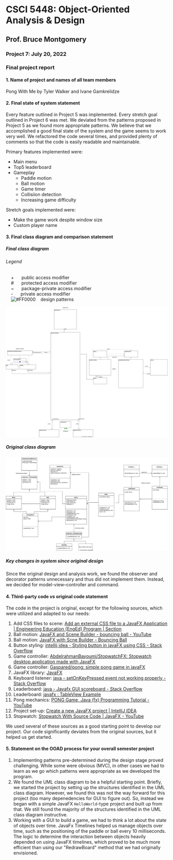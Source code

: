 # CSCI 5448: Object-Oriented Analysis & Design
## Prof. Bruce Montgomery
### Project 7: July 20, 2022

### Final project report<br/>

#### 1. Name of project and names of all team members<br/>
Pong With Me by Tyler Walker and Ivane Gamkrelidze<br/>

#### 2. Final state of system statement<br/>
Every feature outlined in Project 5 was implemented. Every stretch goal outlined in Project 6 was met. We deviated from the patterns proposed in Project 5 as we found more appropriate patterns. We believe that we accomplished a good final state of the system and the game seems to work very well. We refactored the code several times, and provided plenty of comments so that the code is easily readable and maintainable. 

Primary features implemented were:
* Main menu
* Top5 leaderboard
* Gameplay
  * Paddle motion
  * Ball motion
  * Game timer
  * Collisiion detection
  * Increasing game difficulty

Stretch goals implemented were:
* Make the game work despite window size
* Custom player name

#### 3. Final class diagram and comparison statement<br/>

##### Final class diagram
###### Legend<br/>
&nbsp;&nbsp;&nbsp; + &nbsp;&nbsp;&nbsp;&nbsp; public access modifier<br/>
&nbsp;&nbsp;&nbsp; # &nbsp;&nbsp;&nbsp;&nbsp; protected access modifier<br/>
&nbsp;&nbsp;&nbsp; ~ &nbsp;&nbsp;&nbsp;&nbsp; package-private access modifier<br/>
&nbsp;&nbsp;&nbsp; - &nbsp;&nbsp;&nbsp;&nbsp; private access modifier<br/>
&nbsp;&nbsp;&nbsp; ![#FF0000](https://via.placeholder.com/15/f03c15/FF0000.png) &nbsp;&nbsp; design patterns<br/>

![Final class diagram](CSCI5448_Proj7_ClassDiagram.drawio.svg)

##### Original class diagram<br/>
![Original class diagram](CSCI5448_Proj5_UML_class_diag_pattern_use.drawio.svg)

##### Key changes in system since original design<br/>
Since the original design and analysis work, we found the observer and decorator patterns unnecessary and thus did not implement them. Instead, we decided for model-view–controller and command.

#### 4. Third-party code _vs_ original code statement
The code in the project is original, except for the following sources, which were utilized and adapted to our needs:
1. Add CSS files to scene: [Add an external CSS file to a JavaFX Application | Engineering Education (EngEd) Program | Section](https://www.section.io/engineering-education/add-an-external-css-file-to-a-javafx-application)
1. Ball motion: [JavaFX and Scene Builder - bouncing ball - YouTube](https://youtu.be/x6NFmzQHvMU?t=176)
1. Ball motion: [JavaFX with Scne Builder - Bouncing Ball](https://gist.github.com/Da9el00/8141d962ae4d6a3670963181cb0f7c4e)
1. Button styling: [intellij idea - Styling button in javaFX using CSS - Stack Overflow](https://stackoverflow.com/q/25043990)
1. Game controller: [AbdelrahmanBayoumi/StopwatchFX: Stopwatch desktop application made with JavaFX](https://github.com/AbdelrahmanBayoumi/StopwatchFX)
1. Game controller: [Gaspared/pong: simple pong game in javaFX](https://github.com/Gaspared/pong)
1. JavaFX library: [JavaFX](https://openjfx.io)
1. Keyboard listener: [java - setOnKeyPressed event not working properly - Stack Overflow](https://stackoverflow.com/q/32802664)
1. Leaderboard: [java - Javafx GUI scoreboard - Stack Overflow](https://stackoverflow.com/q/47425336)
1. Leaderboard: [javafx : TableView Example](https://gist.github.com/sharifulislam52/d17b4e1654a8214046d409b0a7d63c3b)
1. Pong mechanics: [PONG Game, Java (fx) Programming Tutorial - YouTube](https://youtu.be/HsQSqFuSTGE)
1. Project set-up: [Create a new JavaFX project | IntelliJ IDEA](https://www.jetbrains.com/help/idea/javafx.html)
1. Stopwatch: [Stopwatch With Source Code | JavaFX - YouTube](https://youtu.be/caD6IZszqEk)

We used several of these sources as a good starting point to develop our project. Our code significantly deviates from the original sources, but it helped us get started.

#### 5. Statement on the OOAD process for your overall semester project
1. Implementing patterns pre-determined during the design stage proved challenging. While some were obvious (MVC), in other cases we had to learn as we go which patterns were appropriate as we developed the program.
1. We found the UML class diagram to be a helpful starting point. Briefly, we started the project by setting up the structures identified in the UML class diagram. However, we found this was not the way forward for this project (too many depenedencies for GUI to figure out). So, instead we began with a simple JavaFX `HelloWorld`-type project and built up from that. We still found the majority of the structures identified in the UML class diagram instructive.
1. Working with a GUI to build a game, we had to think a lot about the state of objects over time. JavaFx Timelines helped us manage objects over time, such as the positioning of the paddle or ball every 10 milliseconds. The logic to determine the interaction between objects heavily depended on using JavaFX timelines, which proved to be much more efficient than using our "RedrawBoard" method that we had originally envisioned. 
